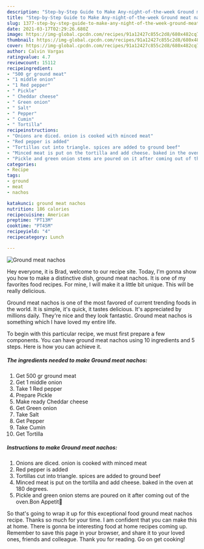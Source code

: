 ```yaml
---
description: "Step-by-Step Guide to Make Any-night-of-the-week Ground meat nachos"
title: "Step-by-Step Guide to Make Any-night-of-the-week Ground meat nachos"
slug: 1377-step-by-step-guide-to-make-any-night-of-the-week-ground-meat-nachos
date: 2021-03-17T02:29:26.680Z
image: https://img-global.cpcdn.com/recipes/91a12427c855c2d8/680x482cq70/ground-meat-nachos-recipe-main-photo.jpg
thumbnail: https://img-global.cpcdn.com/recipes/91a12427c855c2d8/680x482cq70/ground-meat-nachos-recipe-main-photo.jpg
cover: https://img-global.cpcdn.com/recipes/91a12427c855c2d8/680x482cq70/ground-meat-nachos-recipe-main-photo.jpg
author: Calvin Vargas
ratingvalue: 4.7
reviewcount: 15112
recipeingredient:
- "500 gr ground meat"
- "1 middle onion"
- "1 Red pepper"
- " Pickle"
- " Cheddar cheese"
- " Green onion"
- " Salt"
- " Pepper"
- " Cumin"
- " Tortilla"
recipeinstructions:
- "Onions are diced. onion is cooked with minced meat"
- "Red pepper is added"
- "Tortillas cut into triangle. spices are added to ground beef"
- "Minced meat is put on the tortilla and add cheese. baked in the oven at 180 degrees."
- "Pickle and green onion stems are poured on it after coming out of the oven.Bon Appetit🤗"
categories:
- Recipe
tags:
- ground
- meat
- nachos

katakunci: ground meat nachos 
nutrition: 186 calories
recipecuisine: American
preptime: "PT13M"
cooktime: "PT45M"
recipeyield: "4"
recipecategory: Lunch

---
```



![Ground meat nachos](https://img-global.cpcdn.com/recipes/91a12427c855c2d8/680x482cq70/ground-meat-nachos-recipe-main-photo.jpg)

Hey everyone, it is Brad, welcome to our recipe site. Today, I'm gonna show you how to make a distinctive dish, ground meat nachos. It is one of my favorites food recipes. For mine, I will make it a little bit unique. This will be really delicious.

Ground meat nachos is one of the most favored of current trending foods in the world. It is simple, it's quick, it tastes delicious. It's appreciated by millions daily. They're nice and they look fantastic. Ground meat nachos is something which I have loved my entire life.




To begin with this particular recipe, we must first prepare a few components. You can have ground meat nachos using 10 ingredients and 5 steps. Here is how you can achieve it.

<!--inarticleads1-->

##### The ingredients needed to make Ground meat nachos:

1. Get 500 gr ground meat
1. Get 1 middle onion
1. Take 1 Red pepper
1. Prepare  Pickle
1. Make ready  Cheddar cheese
1. Get  Green onion
1. Take  Salt
1. Get  Pepper
1. Take  Cumin
1. Get  Tortilla




<!--inarticleads2-->

##### Instructions to make Ground meat nachos:

1. Onions are diced. onion is cooked with minced meat
1. Red pepper is added
1. Tortillas cut into triangle. spices are added to ground beef
1. Minced meat is put on the tortilla and add cheese. baked in the oven at 180 degrees.
1. Pickle and green onion stems are poured on it after coming out of the oven.Bon Appetit🤗




So that's going to wrap it up for this exceptional food ground meat nachos recipe. Thanks so much for your time. I am confident that you can make this at home. There is gonna be interesting food at home recipes coming up. Remember to save this page in your browser, and share it to your loved ones, friends and colleague. Thank you for reading. Go on get cooking!
